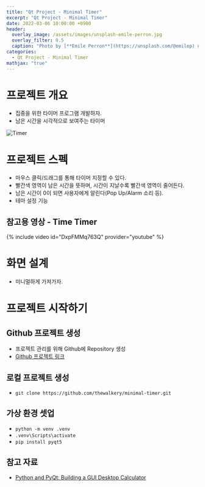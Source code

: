 ```yaml
---
title: "Qt Project - Minimal Timer"
excerpt: "Qt Project - Minimal Timer"
date: 2022-03-06 10:00:00 +0900
header:
  overlay_image: /assets/images/unsplash-emile-perron.jpg
  overlay_filter: 0.5
  caption: "Photo by [**Emile Perron**](https://unsplash.com/@emilep) on [**Unsplash**](https://unsplash.com/)"
categories:
  - Qt Project - Minimal Timer
mathjax: "true"
---
```


# 프로젝트 개요

- 집중을 위한 타이머 프로그램 개발하자.
- 남은 시간을 시각적으로 보여주는 타이머

![Timer]({{site.baseurl}}/assets/images/2022-03-06-time-timer.gif)


# 프로젝트 스펙

- 마우스 클릭/드래그를 통해 타이머 지정할 수 있다.
- 빨간색 영역이 남은 시간을 뜻하며, 시간이 지날수록 빨간색 영역이 줄어든다.
- 남은 시간이 0이 되면 사용자에게 알린다(Pop Up/Alarm 소리 등).
- 테마 설정 기능

## 참고용 영상 - Time Timer

{% include video id="DxpFMMq763Q" provider="youtube" %}


# 화면 설계
- 미니멀하게 가져가자.



# 프로젝트 시작하기

## Github 프로젝트 생성
- 프로젝트 관리를 위해 Github에 Repository 생성
- [Github 프로젝트 링크](https://github.com/thewalkery/minimal-timer)

## 로컬 프로젝트 생성
- `git clone https://github.com/thewalkery/minimal-timer.git`

## 가상 환경 셋업
- `python -m venv .venv`
- `.venv\Scripts\activate`
- `pip install pyqt5`

## 참고 자료
- [Python and PyQt: Building a GUI Desktop Calculator](https://realpython.com/python-pyqt-gui-calculator/)